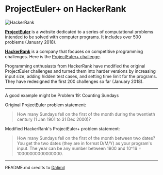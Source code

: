 # ProjectEuler+ on HackerRank

![HackerRank](https://hrcdn.net/hackerrank/assets/brand/hr_logo_new_word-52db4dcdc76b31be86456c77b55a7396.png)

[**ProjectEuler**](https://projecteuler.net) is a website dedicated to a series of computational problems intended to be solved with computer programs. It includes over 500 problems (January 2018).

[**HackerRank**](https://hackerrank.com) is a company that focuses on competitive programming challenges. Here is the [ProjectEuler+ challenge](https://www.hackerrank.com/contests/projecteuler/challenges).

Programming enthusiasts from HackerRank have modified the original ProjectEuler challenges and turned them into harder versions by increasing input size, adding hidden test cases, and setting time limit for the programs. They have redesigned the first 200 challenges so far (January 2018).
***
A good example might be Problem 19: Counting Sundays

Original ProjectEuler problem statement: 
> How many Sundays fell on the first of the month during the twentieth century (1 Jan 1901 to 31 Dec 2000)?

Modified HackerRank's ProjectEuler+ problem statement: 
> How many Sundays fell on the first of the month between two dates? You get the two dates (they are in format D/M/Y) as your program's input. The year can be any number between 1900 and 10^16 = 10000000000000000.

***

README.md credits to [Dalimil](https://github.com/Dalimil/ProjectEuler)
